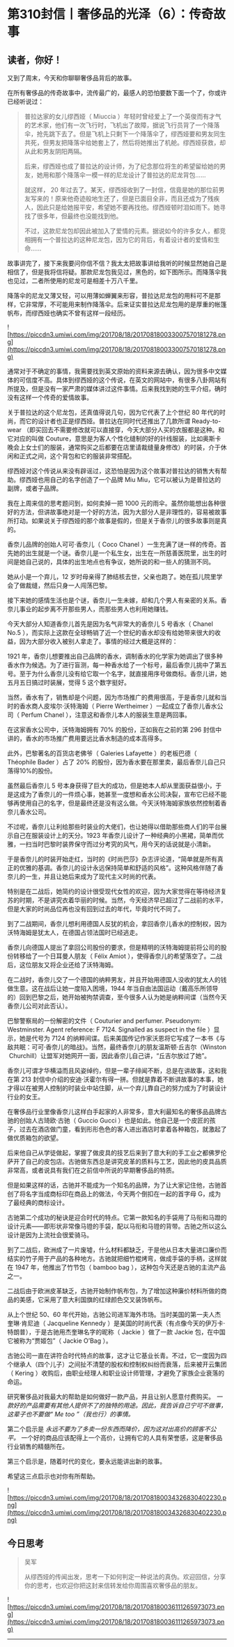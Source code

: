 # 第310封信丨奢侈品的光泽（6）：传奇故事

## 读者，你好！

又到了周末，今天和你聊聊奢侈品背后的故事。

在所有奢侈品的传奇故事中，流传最广的，最感人的恐怕要数下面一个了，你或许已经听说过：

> 普拉达家的女儿缪西娅（ Miuccia ）年轻时曾经爱上了一个英俊而有才气的艺术家，他们有一次飞行时，飞机出了故障，据说飞行员背了一个降落伞，抢先跳下去了。但是飞机上只剩下一个降落伞了，缪西娅要和男友同生共死，但男友把降落伞给她套上了，然后将她推出了机舱。缪西娅获救，却从此和男友阴阳两隔。
> 
> 
> 
> 后来，缪西娅也成了普拉达的设计师，为了纪念那位将生的希望留给她的男友，她用和那个降落伞一模一样的尼龙设计了普拉达的尼龙背包……
> 
> 
> 
> 就这样， 20 年过去了。某天，缪西娅收到了一封信，信竟是她的那位前男友写来的！原来他奇迹般地生还了，但是已面目全非，而且还成为了残疾人，因此只是给她报平安，希望她不要再找他。缪西娅顿时泪如雨下。她寻找了很多年，但最终也没能找到他。
> 
> 
> 
> 不过，这款尼龙包却因此被加入了爱情的元素。据说如今的许多女人，都竞相拥有一个普拉达的这种尼龙包，因为它的背后，有着设计者的爱情和生命……

故事讲完了，接下来我要问你信不信？我太太把故事讲给我听的时候显然她自己是相信了，但是我将信将疑。那款尼龙包我见过，黑色的，如下图所示。而降落伞我也见过，二者所使用的尼龙可是相差十万八千里。

降落伞的尼龙又薄又轻，可以用薄如蝉翼来形容，普拉达尼龙包的用料可不是那样，它非常厚，不可能用来制作降落伞。后来证实普拉达尼龙包用的是厚重的帐篷帆布，而缪西娅也确实不曾有这样一段经历。

![https://piccdn3.umiwi.com/img/201708/18/201708180033007570181278.png](https://piccdn3.umiwi.com/img/201708/18/201708180033007570181278.png)

通常对于不确定的事情，我需要找到英文原始的资料来源去确认，因为很多中文媒体的可信度不高。具体到缪西娅的这个传说，在英文的网站中，有很多八卦网站有所提及，但是没有一家严肃的媒体讲过这件事情。后来我找到她的生平介绍，确时没有这样一个传奇的爱情故事。

关于普拉达的这个尼龙包，还真值得说几句，因为它代表了上个世纪 80 年代的时尚，而它的设计者也正是缪西娅。普拉达在同时代还推出了几款所谓 Ready-to-wear （即买回去不需要修改就可以直接穿，今天大部分人买的衣服都是这种。和它对应的叫做 Couture，意思是为客人个性化缝制的好的针线服装，比如奥斯卡晚会上女士们的服装，通常购买之后都要在店里请裁缝量身修改）的时装，介于休闲和正式之间，这个背包和它的服装非常搭配。

缪西娅对这个传说从来没有辟谣过，这恐怕是因为这个故事对普拉达的销售大有帮助。缪西娅也用自己的名字创造了一个品牌 Miu Miu，它可以被认为是普拉达的副牌，或者子品牌。

我在上周来信的思考题问到，如何卖掉一把 1000 元的雨伞。虽然你能想出各种很好的方法，但讲故事绝对是一个好的方法，因为大部分人是非理性的，容易被故事所打动。如果说关于缪西娅的那个故事是假的，但是关于香奈儿的很多故事则是真的。

香奈儿品牌的创始人可可·香奈儿（ Coco Chanel ）一生充满了谜一样的传奇。首先她的出生就是一个谜。香奈儿是一个私生女，出生在一所慈善医院里，出生的时间是她自己说的，具体的出生地点也有争议，她所说的和一些人的猜测不同。

她从小是一个弃儿，12 岁时母亲得了肺结核去世，父亲也跑了。她在孤儿院里学会了做裁缝，然后只身一人闯荡巴黎。

接下来她的感情生活也是个谜，香奈儿一生未嫁，却和几个男人有亲密的关系。香奈儿事业的起步离不开那些男人，而那些男人也利用她赚钱。

今天大部分人知道香奈儿首先是因为名气非常大的香奈儿 5 号香水（ Chanel No.5 ），而实际上这款在全球畅销了近一个世纪的香水却没有给她带来很大的收益，因为大部分收入被别人拿走了。事情的经过大概是这样的：

1921 年，香奈儿想要推出自己品牌的香水，调制香水的化学家为她调出了很多种香水作为候选。为了进行盲测，每一种香水给了一个标号，最后香奈儿挑中了第五号。至于为什么香奈儿没有给它取一个名字，就直接用序号做商标。香奈儿讲，她五月五日搞过时装展，觉得 5 这个数字挺好。

当然，香水有了，销售却是个问题，因为市场推广的费用很高，于是香奈儿就和当时的香水商人皮埃尔·沃特海姆（ Pierre Wertheimer ）一起成立了香奈儿香水公司（ Perfum Chanel ），注意这和香奈儿本人的服装生意是两回事。

在这家香水公司中，沃特海姆拥有 70% 的股份，正如我在之前的第 296 封信中讲的，香水的市场推广费用要远比香水制造的成本高得多。

此外，巴黎著名的百货店老佛爷（ Galeries Lafayette ）的老板巴德（ Théophile Bader ）占了 20% 的股份，因为香水要在那里卖，最后香奈儿自己只落得10%的股份。

虽然最后香奈儿 5 号本身获得了巨大的成功，但是她本人却从里面获益很小，于是这成为了香奈儿的一件烦心事，她甚至一度想和香水公司决裂，宣布它已经不能够再使用自己的名字，但是最终还是没有这么做。今天沃特海姆家族依然控制着香奈儿香水公司。

不过呢，香奈儿让利给那些时装业的大佬们，也让她得以借助那些商人们的平台展示自己在服装设计上的天分。1923 年香奈儿设计了一种经典的小黑裙，简单而优雅，一扫当时巴黎时装界保守而过分考究的风气，用今天的话说就是小清新。

于是香奈儿的时装开始走红，当时的《时尚巴莎》杂志评论道，“简单就是所有真正的优雅的基调。香奈儿的设计永远保持简单和舒适的风格”。这种风格伴随了香奈儿的一生，并且让她后来成为了现代主义时尚的代表。

特别是在二战后，她简约的设计很受现代女性的欢迎，因为大家觉得在等待经济复苏的时期，不是讲究衣着华丽的时候。当然，今天经济早已超过了二战前的水平，但是大家的时尚品位再也没有回到过去的年代，毕竟时代不同了。

到了二战期间，香奈儿想利用德国人反犹的机会，拿回香奈儿香水的控制权，因为沃特海姆是犹太人，在德国占领法国时已经逃走。

香奈儿向德国人提出了拿回公司股份的要求，但是精明的沃特海姆提前将公司的股份转移给了一个日耳曼人朋友（ Félix Amiot ），使得香奈儿的希望落空了。二战后，这位朋友又将企业还给了沃特海姆。

在二战时，香奈儿交了一个德国的纳粹男友，并且开始用德国人没收的犹太人的钱做生意。这在战后让她一度陷入困境，1944 年当自由法国运动（戴高乐所领导的）回到巴黎之后，她开始被拘禁调查，至今很多人认为她是纳粹间谍（当然今天香奈儿公司对此否认）。

巴黎警察局的一份解密的文件（ Couturier and perfumer. Pseudonym: Westminster. Agent reference: F 7124. Signalled as suspect in the file ）显示，她是代号为 7124 的纳粹间谍。后来美国传记作家沃恩将它写成了一本书《与敌共眠：可可·香奈儿的暗战》。当然，最终香奈儿的朋友温斯顿·丘吉尔（Winston  Churchill）让盟军对她网开一面，因此香奈儿自己讲，“丘吉尔放过了她”。

香奈儿可谓才华横溢而且风姿绰约，但是一辈子绯闻不断，总是在讲故事，这和我在第 213 封信中介绍的安迪·沃霍尔有得一拼。但就是靠着不断讲故事的本事，她才得以在被男人控制的时装业中站住脚，从一个弃儿靠自己的努力成为了时装设计行业的女王。

在奢侈品行业里像香奈儿这样白手起家的人非常多，意大利最知名的奢侈品品牌古驰的创始人古琦欧·古驰（ Guccio Gucci ）也是如此。他自己是一个皮匠的孩子，过去在酒店做门童，看到形形色色的客人进出酒店时拿着各种箱包，就激起了做优质箱包的欲望。

后来他自己从学徒做起，掌握了做皮具的技艺后来到了意大利的手工业之都佛罗伦萨开了自己的皮包店。古驰做东西总是讲究皮革的质料与工艺，因此他的皮具品质非常高，或者说具有我们在之前信中所说的早期奢侈品的特质。

但是如果这样的话，古驰并不能成为一个知名的品牌，为了让大家记住他，古驰首创了将名字当成商标印在商品上的做法，今天两个倒扣在一起的首字母 G，成为了最经典的商标设计。

古驰第二个成功的秘诀是迎合时代的特点。它第一款知名的手袋用了马衔和马蹬的设计元素——即形状非常像马镫的手袋，配以马衔和马镫的背带。古驰之所以这么设计是因为上流社会很爱骑马。

到了二战后，欧洲成了一片废墟，什么材料都缺乏，于是他从日本大量进口廉价而结实的竹子用于产品的各种地方。古驰就把细竹棍烤弯，做成手袋的手柄，这样就在 1947 年，他推出了竹节包（ bamboo bag ），这种包今天还是古驰的主流产品之一。

二战后由于欧洲皮革缺乏，古驰开始制作帆布包，为了增加这种廉价材料所做的商品的美感，它采用了意大利国旗的红绿颜色交叉装饰帆布。

从上个世纪 50、60 年代开始，古驰公司进军海外市场。当时美国的第一夫人杰奎琳·肯尼迪（ Jacqueline Kennedy ）是美国的时尚代表（有点像今天的伊万卡·特朗普），于是古驰用杰奎琳名字的昵称（ Jackie ）做了一款 Jackie 包，在中国它被称为“贾姬包”（ Jackie O’Bag ）。

古驰公司一直在讲符合时代特点的故事，这才让它基业长青。不过，它一度因为四个继承人（四个儿子）之间扯不清楚的股权和控制权纠纷而衰落，后来被开云集团（ Kering ）收购后，由职业经理人和职业设计师管理，才避免了家族企业衰落的命运。

研究奢侈品对我最大的帮助是如何做好一款产品，并且让别人愿意付费购买。 *一款好的产品需要有其他人提供不了的独特的用途。因此，我告诉自己宁可不做事，这辈子也不要做“ Me too ”（我也行）的事情。*

第二个启示是 *永远不要为了多卖一份东西而降价，因为这对出高价的顾客不公平。* 一个好的商品应该配得上一个高价，让拥有它的人具有荣誉感，这是奢侈品行业销售的精髓所在。

第三个启示是，随着时代的变化，要永远能讲出新的故事。

希望这三点启示也对你有所帮助。

![https://piccdn3.umiwi.com/img/201708/18/201708180034326830402230.png](https://piccdn3.umiwi.com/img/201708/18/201708180034326830402230.png)

## 今日思考

> 吴军
> 
> 从缪西娅的传闻出发，思考一下如何判定一种说法的真伪。欢迎回信，分享你的思考，也欢迎你把这封来信转发给你周围喜欢奢侈品的朋友。

![https://piccdn3.umiwi.com/img/201708/18/201708180036111265973073.png](https://piccdn3.umiwi.com/img/201708/18/201708180036111265973073.png)

---
